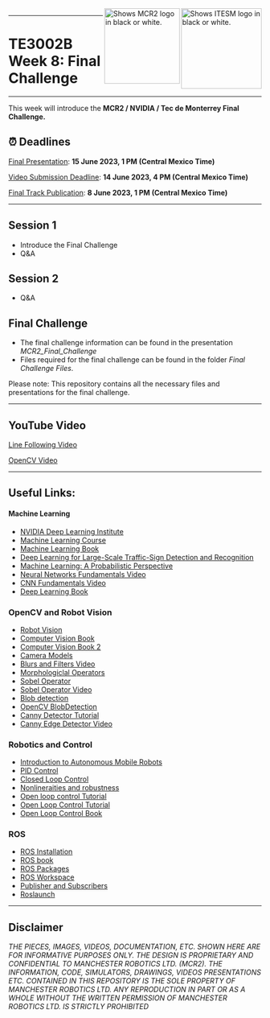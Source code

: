 <picture>
  <source media="(prefers-color-scheme: dark)" srcset="https://github.com/ManchesterRoboticsLtd/TE3002B_Intelligent_Robotics_Implementation/blob/main/Misc/Logos/Logotipo%20Vertical%20Bco_Transparente.png">
  <source media="(prefers-color-scheme: light)" srcset="https://github.com/ManchesterRoboticsLtd/TE3002B_Intelligent_Robotics_Implementation/blob/main/Misc/Logos/Logotipo%20Vertical%20Azul%20transparente.png">
  <img alt="Shows ITESM logo in black or white." width="160" align="right">
</picture>

<picture>
  <source media="(prefers-color-scheme: dark)" srcset="https://github.com/ManchesterRoboticsLtd/TE3002B_Intelligent_Robotics_Implementation/blob/main/Misc/Logos/MCR2_Logo_White.png">
  <source media="(prefers-color-scheme: light)" srcset="https://github.com/ManchesterRoboticsLtd/TE3002B_Intelligent_Robotics_Implementation/blob/main/Misc/Logos/MCR2_Logo_Black.png">
  <img alt="Shows MCR2 logo in black or white." width="150" align="right">
</picture>

---
# TE3002B Week 8: Final Challenge
---
 
 This week will introduce the **MCR2 / NVIDIA / Tec de Monterrey Final Challenge.**

 ## :alarm_clock: Deadlines
 
[Final Presentation](https://free.timeanddate.com/countdown/i8v4md1f/n155/cf100/cm0/cu5/ct0/cs0/ca0/co1/cr0/ss0/cac09f/cpc000/pcfff/tcfff/fn3/fs150/szw448/szh189/tatMCR2%20Final%20Challenge/tac000/tptTime%20since%20Event%20started%20in/tpc000/iso2023-06-15T13:00:00): **15 June 2023, 1 PM (Central Mexico Time)**  

[Video Submission Deadline](https://free.timeanddate.com/countdown/i8v4lyqi/n155/cf100/cm0/cu5/ct0/cs1/ca0/co1/cr0/ss0/cac09f/cpc000/pcfff/tcfff/fn3/fs150/szw448/szh189/tatVideo%20Submission%20Deadline/tac000/tptTime%20since%20Event%20started%20in/tpc000/iso2023-06-14T16:00:00): **14 June 2023, 4 PM (Central Mexico Time)**

[Final Track Publication](https://free.timeanddate.com/countdown/i8v4m97i/n155/cf100/cm0/cu5/ct0/cs0/ca0/co1/cr0/ss0/cac09f/cpc000/pcfff/tcfff/fs150/szw448/szh189/tatFinal%20Track%20Publication/tac000/tptTime%20since%20Event%20started%20in/tpc000/iso2023-06-08T13:00:00): **8 June 2023, 1 PM (Central Mexico Time)**
 

---

 
  ## Session 1
  *	Introduce the Final Challenge
  * Q&A
  
  ## Session 2
  * Q&A

  ## Final Challenge
  * The final challenge information can be found in the presentation *MCR2_Final_Challenge*
  * Files required for the final challenge can be found in the folder *Final Challenge Files*.

  Please note: This repository contains all the necessary files and presentations for the final challenge.

---

## YouTube Video
[Line Following Video](https://www.youtube.com/watch?v=Ah8C9yeG8Eg)

[OpenCV Video](https://www.youtube.com/watch?v=xrpC3FEfINw)

---

## Useful Links: 
#### Machine Learning
  * [NVIDIA Deep Learning Institute](https://www.nvidia.com/en-us/training/)
  * [Machine Learning Course](https://www.tensorflow.org/resources/learn-ml?gad=1&gclid=Cj0KCQjwjryjBhD0ARIsAMLvnF_DOVyienJaRisWCaPayBboZh7kgRr7XokSHVn3_y1Q03SAy70fJbcaAvosEALw_wcB)
  * [Machine Learning Book](https://developers.google.com/machine-learning/crash-course/ml-intro)
  * [Deep Learning for Large-Scale Traffic-Sign Detection and Recognition](https://arxiv.org/abs/1904.00649)
  * [Machine Learning: A Probabilistic Perspective](http://noiselab.ucsd.edu/ECE228/Murphy_Machine_Learning.pdf)
  * [Neural Networks Fundamentals Video](https://www.youtube.com/watch?v=aircAruvnKk&t=143s)
  * [CNN Fundamentals Video](https://www.youtube.com/watch?v=QzY57FaENXg&t=260s)
  * [Deep Learning Book](https://www.deeplearningbook.org/)

### OpenCV and Robot Vision
 * [Robot Vision](https://mitpress.mit.edu/9780262537377/robot-vision/)
 * [Computer Vision Book](https://www.cs.ccu.edu.tw/~damon/tmp/SzeliskiBook_20100903_draft.pdf)
 * [Computer Vision Book 2](https://doc.lagout.org/science/0_Computer%20Science/2_Algorithms/Concise%20Computer%20Vision_%20An%20Introduction%20into%20Theory%20and%20Algorithms%20%5BKlette%202014-01-20%5D.pdf)
 * [Camera Models](https://web.stanford.edu/class/cs231a/course_notes/01-camera-models.pdf)
 * [Blurs and Filters Video](https://www.youtube.com/watch?v=C_zFhWdM4ic)
 * [Morphologiclal Operators](https://docs.opencv.org/4.x/d9/d61/tutorial_py_morphological_ops.html)
 * [Sobel Operator](https://en.wikipedia.org/wiki/Sobel_operator)
 * [Sobel Operator Video](https://www.youtube.com/watch?v=uihBwtPIBxM&t=1s)
 * [Blob detection](https://en.wikipedia.org/wiki/Blob_detection#:~:text=In%20computer%20vision%2C%20blob%20detection,color%2C%20compared%20to%20surrounding%20regions.)
 * [OpenCV BlobDetection](https://docs.opencv.org/3.4/d0/d7a/classcv_1_1SimpleBlobDetector.html)
 * [Canny Detector Tutorial](https://docs.opencv.org/3.4/da/d22/tutorial_py_canny.html)
 * [Canny Edge Detector Video](https://www.youtube.com/watch?v=sRFM5IEqR2w)


### Robotics and Control
* [Introduction to Autonomous Mobile Robots](https://ieeexplore.ieee.org/book/6267528)
* [PID Control](https://ieeexplore.ieee.org/document/1453566)
* [Closed Loop Control](https://www.electronics-tutorials.ws/systems/closed-loop-system.html)
* [Nonlineraities and robustness](https://ieeexplore.ieee.org/document/8603065)
* [Open loop control Tutorial](https://www.electronics-tutorials.ws/systems/open-loop-system.html)
* [Open Loop Control Tutorial](https://www.electronicshub.org/open-loop-system/)
* [Open Loop Control Book](https://eng.libretexts.org/Bookshelves/Electrical_Engineering/Signal_Processing_and_Modeling/Introduction_to_Linear_Time-Invariant_Dynamic_Systems_for_Students_of_Engineering_(Hallauer)/14%3A_Introduction_to_Feedback_Control/14.02%3A_Definitions_and_Examples_of_Open-Loop_Control_Systems)


### ROS
 * [ROS Installation](http://wiki.ros.org/noetic/Installation/Ubuntu)
 * [ROS book](https://www.cse.sc.edu/~jokane/agitr/)
 * [ROS Packages](http://wiki.ros.org/ROS/Tutorials/CreatingPackage)
 * [ROS Workspace](http://wiki.ros.org/catkin/Tutorials/create_a_workspace)
 * [Publisher and Subscribers](http://wiki.ros.org/ROS/Tutorials/WritingPublisherSubscriber%28python%29)
 * [Roslaunch](http://wiki.ros.org/roslaunch)
 ---
 
 
## Disclaimer
 *THE PIECES, IMAGES, VIDEOS, DOCUMENTATION, ETC. SHOWN HERE ARE FOR INFORMATIVE PURPOSES ONLY. THE DESIGN IS PROPRIETARY AND CONFIDENTIAL TO MANCHESTER ROBOTICS LTD. (MCR2). THE INFORMATION, CODE, SIMULATORS, DRAWINGS, VIDEOS PRESENTATIONS ETC. CONTAINED IN THIS REPOSITORY IS THE SOLE PROPERTY OF MANCHESTER ROBOTICS LTD. ANY REPRODUCTION IN PART OR AS A WHOLE WITHOUT THE WRITTEN PERMISSION OF MANCHESTER ROBOTICS LTD. IS STRICTLY PROHIBITED*
